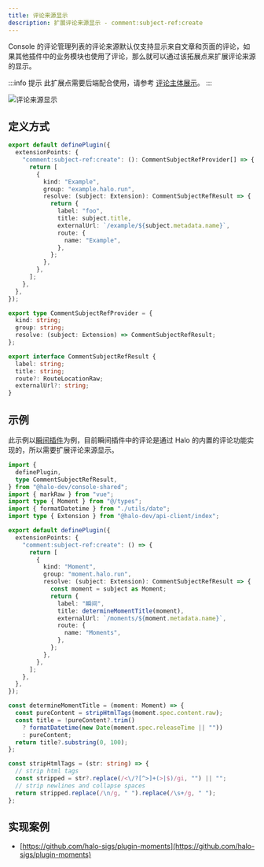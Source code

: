 ```yaml
---
title: 评论来源显示
description: 扩展评论来源显示 - comment:subject-ref:create
---
```


Console 的评论管理列表的评论来源默认仅支持显示来自文章和页面的评论，如果其他插件中的业务模块也使用了评论，那么就可以通过该拓展点来扩展评论来源的显示。

:::info 提示
此扩展点需要后端配合使用，请参考 [评论主体展示](../../server/extension-points/comment-subject.md)。
:::

![评论来源显示](/img/developer-guide/plugin/api-reference/ui/extension-points/comment-subject-ref-create.png)

## 定义方式

```ts
export default definePlugin({
  extensionPoints: {
    "comment:subject-ref:create": (): CommentSubjectRefProvider[] => {
      return [
        {
          kind: "Example",
          group: "example.halo.run",
          resolve: (subject: Extension): CommentSubjectRefResult => {
            return {
              label: "foo",
              title: subject.title,
              externalUrl: `/example/${subject.metadata.name}`,
              route: {
                name: "Example",
              },
            };
          },
        },
      ];
    },
  },
});
```

```ts title="CommentSubjectRefProvider"
export type CommentSubjectRefProvider = {
  kind: string;
  group: string;
  resolve: (subject: Extension) => CommentSubjectRefResult;
};
```

```ts title="CommentSubjectRefResult"
export interface CommentSubjectRefResult {
  label: string;
  title: string;
  route?: RouteLocationRaw;
  externalUrl?: string;
}
```

## 示例

此示例以[瞬间插件](https://github.com/halo-sigs/plugin-moments)为例，目前瞬间插件中的评论是通过 Halo 的内置的评论功能实现的，所以需要扩展评论来源显示。

```ts
import {
  definePlugin,
  type CommentSubjectRefResult,
} from "@halo-dev/console-shared";
import { markRaw } from "vue";
import type { Moment } from "@/types";
import { formatDatetime } from "./utils/date";
import type { Extension } from "@halo-dev/api-client/index";

export default definePlugin({
  extensionPoints: {
    "comment:subject-ref:create": () => {
      return [
        {
          kind: "Moment",
          group: "moment.halo.run",
          resolve: (subject: Extension): CommentSubjectRefResult => {
            const moment = subject as Moment;
            return {
              label: "瞬间",
              title: determineMomentTitle(moment),
              externalUrl: `/moments/${moment.metadata.name}`,
              route: {
                name: "Moments",
              },
            };
          },
        },
      ];
    },
  },
});

const determineMomentTitle = (moment: Moment) => {
  const pureContent = stripHtmlTags(moment.spec.content.raw);
  const title = !pureContent?.trim()
    ? formatDatetime(new Date(moment.spec.releaseTime || ""))
    : pureContent;
  return title?.substring(0, 100);
};

const stripHtmlTags = (str: string) => {
  // strip html tags
  const stripped = str?.replace(/<\/?[^>]+(>|$)/gi, "") || "";
  // strip newlines and collapse spaces
  return stripped.replace(/\n/g, " ").replace(/\s+/g, " ");
};
```

## 实现案例

- [https://github.com/halo-sigs/plugin-moments](https://github.com/halo-sigs/plugin-moments)
